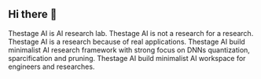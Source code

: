 ## Hi there 👋

Thestage AI is AI research lab.
Thestage AI is not a research for a research.
Thestage AI is a research because of real applications.
Thestage AI build minimalist AI research framework with strong focus on DNNs quantization, sparcification and pruning.
Thestage AI build minimalist AI workspace for engineers and researches.

<!--

**Here are some ideas to get you started:**

🙋‍♀️ A short introduction - what is your organization all about?
🌈 Contribution guidelines - how can the community get involved?
👩‍💻 Useful resources - where can the community find your docs? Is there anything else the community should know?
🍿 Fun facts - what does your team eat for breakfast?
🧙 Remember, you can do mighty things with the power of [Markdown](https://docs.github.com/github/writing-on-github/getting-started-with-writing-and-formatting-on-github/basic-writing-and-formatting-syntax)
-->
